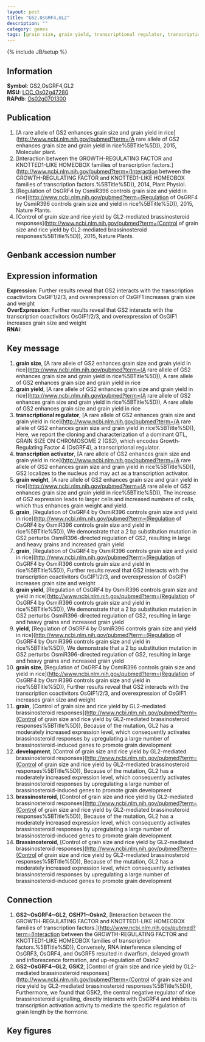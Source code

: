 ```yaml
---
layout: post
title: "GS2,OsGRF4,GL2"
description: ""
category: genes
tags: [grain size, grain yield, transcriptional regulator, transcription activator, grain weight, grain, yield, development, brassinosteroid, Brassinosteroid, Gene]
---
```

{% include JB/setup %}

## Information
__Symbol__: GS2,OsGRF4,GL2  
__MSU__: [LOC_Os02g47280](http://rice.plantbiology.msu.edu/cgi-bin/ORF_infopage.cgi?orf=LOC_Os02g47280)  
__RAPdb__: [Os02g0701300](http://rapdb.dna.affrc.go.jp/viewer/gbrowse_details/irgsp1?name=Os02g0701300)  

## Publication
1. [A rare allele of GS2 enhances grain size and grain yield in rice](http://www.ncbi.nlm.nih.gov/pubmed?term=(A rare allele of GS2 enhances grain size and grain yield in rice%5BTitle%5D)), 2015, Molecular plant.
2. [Interaction between the GROWTH-REGULATING FACTOR and KNOTTED1-LIKE HOMEOBOX families of transcription factors.](http://www.ncbi.nlm.nih.gov/pubmed?term=(Interaction between the GROWTH-REGULATING FACTOR and KNOTTED1-LIKE HOMEOBOX families of transcription factors.%5BTitle%5D)), 2014, Plant Physiol.
3. [Regulation of OsGRF4 by OsmiR396 controls grain size and yield in rice](http://www.ncbi.nlm.nih.gov/pubmed?term=(Regulation of OsGRF4 by OsmiR396 controls grain size and yield in rice%5BTitle%5D)), 2015, Nature Plants.
4. [Control of grain size and rice yield by GL2-mediated brassinosteroid responses](http://www.ncbi.nlm.nih.gov/pubmed?term=(Control of grain size and rice yield by GL2-mediated brassinosteroid responses%5BTitle%5D)), 2015, Nature Plants.

## Genbank accession number

## Expression information
__Expression__: Further results reveal that GS2 interacts with the transcription coactivitors OsGIF1/2/3, and overexpression of OsGIF1 increases grain size and weight  
__OverExpression__: Further results reveal that GS2 interacts with the transcription coactivitors OsGIF1/2/3, and overexpression of OsGIF1 increases grain size and weight  
__RNAi__:  

## Key message
1. __grain size__, [A rare allele of GS2 enhances grain size and grain yield in rice](http://www.ncbi.nlm.nih.gov/pubmed?term=(A rare allele of GS2 enhances grain size and grain yield in rice%5BTitle%5D)), A rare allele of GS2 enhances grain size and grain yield in rice
2. __grain yield__, [A rare allele of GS2 enhances grain size and grain yield in rice](http://www.ncbi.nlm.nih.gov/pubmed?term=(A rare allele of GS2 enhances grain size and grain yield in rice%5BTitle%5D)), A rare allele of GS2 enhances grain size and grain yield in rice
3. __transcriptional regulator__, [A rare allele of GS2 enhances grain size and grain yield in rice](http://www.ncbi.nlm.nih.gov/pubmed?term=(A rare allele of GS2 enhances grain size and grain yield in rice%5BTitle%5D)), Here, we report the cloning and characterization of a dominant QTL, GRAIN SIZE ON CHROMOSOME 2 (GS2), which encodes Growth-Regulating Factor 4 (OsGRF4), a transcriptional regulator.
4. __transcription activator__, [A rare allele of GS2 enhances grain size and grain yield in rice](http://www.ncbi.nlm.nih.gov/pubmed?term=(A rare allele of GS2 enhances grain size and grain yield in rice%5BTitle%5D)), GS2 localizes to the nucleus and may act as a transcription activator.
5. __grain weight__, [A rare allele of GS2 enhances grain size and grain yield in rice](http://www.ncbi.nlm.nih.gov/pubmed?term=(A rare allele of GS2 enhances grain size and grain yield in rice%5BTitle%5D)), The increase of GS2 expression leads to larger cells and increased numbers of cells, which thus enhances grain weight and yield.
6. __grain__, [Regulation of OsGRF4 by OsmiR396 controls grain size and yield in rice](http://www.ncbi.nlm.nih.gov/pubmed?term=(Regulation of OsGRF4 by OsmiR396 controls grain size and yield in rice%5BTitle%5D)),  We demonstrate that a 2 bp substitution mutation in GS2 perturbs OsmiR396-directed regulation of GS2, resulting in large and heavy grains and increased grain yield
7. __grain__, [Regulation of OsGRF4 by OsmiR396 controls grain size and yield in rice](http://www.ncbi.nlm.nih.gov/pubmed?term=(Regulation of OsGRF4 by OsmiR396 controls grain size and yield in rice%5BTitle%5D)),  Further results reveal that GS2 interacts with the transcription coactivitors OsGIF1/2/3, and overexpression of OsGIF1 increases grain size and weight
8. __grain yield__, [Regulation of OsGRF4 by OsmiR396 controls grain size and yield in rice](http://www.ncbi.nlm.nih.gov/pubmed?term=(Regulation of OsGRF4 by OsmiR396 controls grain size and yield in rice%5BTitle%5D)),  We demonstrate that a 2 bp substitution mutation in GS2 perturbs OsmiR396-directed regulation of GS2, resulting in large and heavy grains and increased grain yield
9. __yield__, [Regulation of OsGRF4 by OsmiR396 controls grain size and yield in rice](http://www.ncbi.nlm.nih.gov/pubmed?term=(Regulation of OsGRF4 by OsmiR396 controls grain size and yield in rice%5BTitle%5D)),  We demonstrate that a 2 bp substitution mutation in GS2 perturbs OsmiR396-directed regulation of GS2, resulting in large and heavy grains and increased grain yield
10. __grain size__, [Regulation of OsGRF4 by OsmiR396 controls grain size and yield in rice](http://www.ncbi.nlm.nih.gov/pubmed?term=(Regulation of OsGRF4 by OsmiR396 controls grain size and yield in rice%5BTitle%5D)),  Further results reveal that GS2 interacts with the transcription coactivitors OsGIF1/2/3, and overexpression of OsGIF1 increases grain size and weight
11. __grain__, [Control of grain size and rice yield by GL2-mediated brassinosteroid responses](http://www.ncbi.nlm.nih.gov/pubmed?term=(Control of grain size and rice yield by GL2-mediated brassinosteroid responses%5BTitle%5D)),  Because of the mutation, GL2 has a moderately increased expression level, which consequently activates brassinosteroid responses by upregulating a large number of brassinosteroid-induced genes to promote grain development
12. __development__, [Control of grain size and rice yield by GL2-mediated brassinosteroid responses](http://www.ncbi.nlm.nih.gov/pubmed?term=(Control of grain size and rice yield by GL2-mediated brassinosteroid responses%5BTitle%5D)),  Because of the mutation, GL2 has a moderately increased expression level, which consequently activates brassinosteroid responses by upregulating a large number of brassinosteroid-induced genes to promote grain development
13. __brassinosteroid__, [Control of grain size and rice yield by GL2-mediated brassinosteroid responses](http://www.ncbi.nlm.nih.gov/pubmed?term=(Control of grain size and rice yield by GL2-mediated brassinosteroid responses%5BTitle%5D)),  Because of the mutation, GL2 has a moderately increased expression level, which consequently activates brassinosteroid responses by upregulating a large number of brassinosteroid-induced genes to promote grain development
14. __Brassinosteroid__, [Control of grain size and rice yield by GL2-mediated brassinosteroid responses](http://www.ncbi.nlm.nih.gov/pubmed?term=(Control of grain size and rice yield by GL2-mediated brassinosteroid responses%5BTitle%5D)),  Because of the mutation, GL2 has a moderately increased expression level, which consequently activates brassinosteroid responses by upregulating a large number of brassinosteroid-induced genes to promote grain development

## Connection
1. __GS2~OsGRF4~GL2__, __OSH71~Oskn2__, [Interaction between the GROWTH-REGULATING FACTOR and KNOTTED1-LIKE HOMEOBOX families of transcription factors.](http://www.ncbi.nlm.nih.gov/pubmed?term=(Interaction between the GROWTH-REGULATING FACTOR and KNOTTED1-LIKE HOMEOBOX families of transcription factors.%5BTitle%5D)),  Conversely, RNA interference silencing of OsGRF3, OsGRF4, and OsGRF5 resulted in dwarfism, delayed growth and inflorescence formation, and up-regulation of Oskn2
2. __GS2~OsGRF4~GL2__, __GSK2__, [Control of grain size and rice yield by GL2-mediated brassinosteroid responses](http://www.ncbi.nlm.nih.gov/pubmed?term=(Control of grain size and rice yield by GL2-mediated brassinosteroid responses%5BTitle%5D)), Furthermore, we found that GSK2, the central negative regulator of rice brassinosteroid signalling, directly interacts with OsGRF4 and inhibits its transcription activation activity to mediate the specific regulation of grain length by the hormone.

## Key figures


